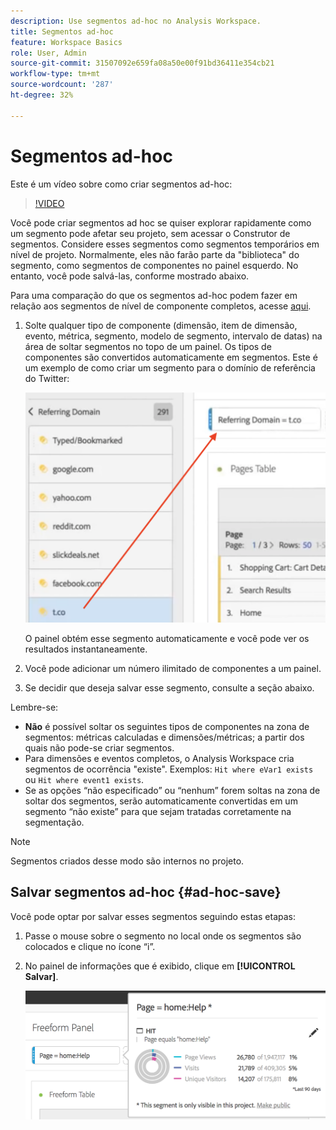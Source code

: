 ```yaml
---
description: Use segmentos ad-hoc no Analysis Workspace.
title: Segmentos ad-hoc
feature: Workspace Basics
role: User, Admin
source-git-commit: 31507092e659fa08a50e00f91bd36411e354cb21
workflow-type: tm+mt
source-wordcount: '287'
ht-degree: 32%

---
```



# Segmentos ad-hoc

Este é um vídeo sobre como criar segmentos ad-hoc:

>[!VIDEO](https://video.tv.adobe.com/v/23978/?quality=12)

Você pode criar segmentos ad hoc se quiser explorar rapidamente como um segmento pode afetar seu projeto, sem acessar o Construtor de segmentos. Considere esses segmentos como segmentos temporários em nível de projeto. Normalmente, eles não farão parte da &quot;biblioteca&quot; do segmento, como segmentos de componentes no painel esquerdo. No entanto, você pode salvá-las, conforme mostrado abaixo.

Para uma comparação do que os segmentos ad-hoc podem fazer em relação aos segmentos de nível de componente completos, acesse [aqui](/help/analyze/analysis-workspace/components/segments/t-freeform-project-segment.md).

1. Solte qualquer tipo de componente (dimensão, item de dimensão, evento, métrica, segmento, modelo de segmento, intervalo de datas) na área de soltar segmentos no topo de um painel. Os tipos de componentes são convertidos automaticamente em segmentos.
Este é um exemplo de como criar um segmento para o domínio de referência do Twitter:

   ![](assets/ad-hoc1.png)

   O painel obtém esse segmento automaticamente e você pode ver os resultados instantaneamente.

1. Você pode adicionar um número ilimitado de componentes a um painel.
1. Se decidir que deseja salvar esse segmento, consulte a seção abaixo.

Lembre-se:

* **Não** é possível soltar os seguintes tipos de componentes na zona de segmentos: métricas calculadas e dimensões/métricas; a partir dos quais não pode-se criar segmentos.
* Para dimensões e eventos completos, o Analysis Workspace cria segmentos de ocorrência &quot;existe&quot;. Exemplos: `Hit where eVar1 exists` ou `Hit where event1 exists`.
* Se as opções “não especificado” ou “nenhum” forem soltas na zona de soltar dos segmentos, serão automaticamente convertidas em um segmento “não existe” para que sejam tratadas corretamente na segmentação.

>[!NOTE]
>
>Segmentos criados desse modo são internos no projeto.

## Salvar segmentos ad-hoc {#ad-hoc-save}

Você pode optar por salvar esses segmentos seguindo estas etapas:

1. Passe o mouse sobre o segmento no local onde os segmentos são colocados e clique no ícone “i”.
1. No painel de informações que é exibido, clique em **[!UICONTROL Salvar]**.

   ![](assets/segment-info.png)


